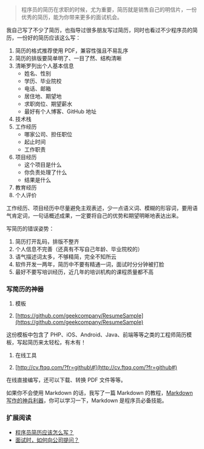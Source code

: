 > 程序员的简历在求职的时候，尤为重要，简历就是销售自己的明信片，一份优秀的简历，能为你带来更多的面试机会。

我自己写了不少了简历，也指导过很多朋友写过简历，同时也看过不少程序员的简历，一份好的简历应该这么写：

1. 简历的格式推荐使用 PDF，兼容性强且不易乱序
2. 简历的排版要简单明了、一目了然、结构清晰
3. 清晰罗列出个人基本信息
   * 姓名、性别
   * 学历、毕业院校
   * 电话、邮箱
   * 居住地、期望地
   * 求职岗位、期望薪水
   * 最好有个人博客、GitHub 地址
4. 技术栈
5. 工作经历
   * 哪家公司、担任职位
   * 起止时间
   * 工作职责
6. 项目经历
   * 这个项目是什么
   * 你负责处理了什么
   * 结果是什么
7. 教育经历
8. 个人评价

工作经历、项目经历中尽量避免主观表述，少一点语义词、模糊的形容词，要用语气肯定词，一句话概述成果，一定要将自己的优势和期望明晰地表达出来。

写简历的错误姿势：

1. 简历打开乱码，排版不整齐
2. 个人信息不完善（还真有不写自己年龄、毕业院校的）
3. 语气描述词太多，不够精简，完全不知所云
4. 软件开发一两年，简历中不要有精通一词，面试时分分钟被打脸
5. 最好不要写培训经历，近几年的培训机构的课程质量都不高

### 写简历的神器

1. 模板

2. [https://github.com/geekcompany/ResumeSample](https://github.com/geekcompany/ResumeSample)

这份模板中包含了 PHP、iOS、Android、Java、前端等等之类的工程师简历模板，写起简历来太轻松，有木有！

1. 在线工具

2. [http://cv.ftqq.com/?fr=github\#](http://cv.ftqq.com/?fr=github#)

在线直接编写，还可以下载、转换 PDF 文件等等。

如果你不会使用 Markdown 的话，我写了一篇 Markdown 的教程，[Markdown 写作的神兵利器](https://www.jianshu.com/p/9f900104f17c)，你可以学习一下，Markdown 是程序员必备技能。

### 扩展阅读

* [程序员简历应该怎么写？](https://www.zhihu.com/question/25002833)
* [面试时，如何向公司提问？](http://www.ruanyifeng.com/blog/2012/08/questions_you_need_to_ask_in_an_interview.html)



